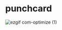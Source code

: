 # punchcard

![ezgif com-optimize (1)](https://user-images.githubusercontent.com/20582868/82380605-57a63d00-99ee-11ea-8a8c-c89e5a1ac46f.gif)
